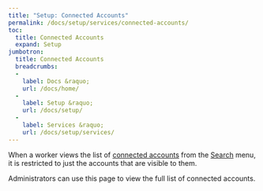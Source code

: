 ```yaml
---
title: "Setup: Connected Accounts"
permalink: /docs/setup/services/connected-accounts/
toc:
  title: Connected Accounts
  expand: Setup
jumbotron:
  title: Connected Accounts
  breadcrumbs:
  - 
    label: Docs &raquo;
    url: /docs/home/
  - 
    label: Setup &raquo;
    url: /docs/setup/
  - 
    label: Services &raquo;
    url: /docs/setup/services/
---
```


When a worker views the list of [connected accounts](/docs/connected-accounts) from the [Search](/docs/navigation/#search) menu, it is restricted to just the accounts that are visible to them.

Administrators can use this page to view the full list of connected accounts.
